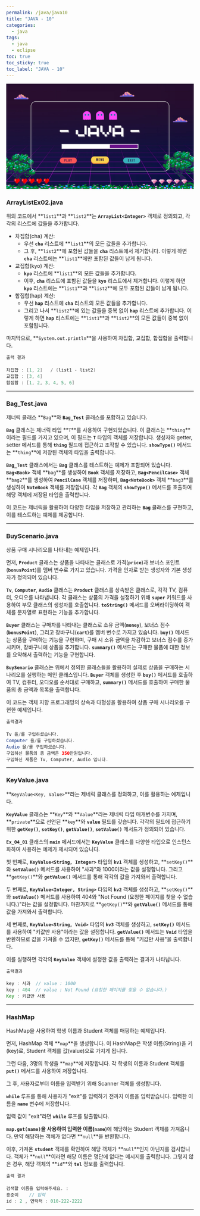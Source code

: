 ```yaml
---
permalink: /java/java10
title: "JAVA - 10"
categories:
  - java
tags:
  - java
  - eclipse
toc: true
toc_sticky: true
toc_label: "JAVA - 10"
---
```


![img](/images/java/java.jpg)

### ArrayListEx02.java

<script src="https://gist.github.com/junyihong/7fa885009e98a2d8b853100ac15c99d0.js"></script>

위의 코드에서 **`list1`**과 **`list2`**는 **`ArrayList<Integer>`** 객체로 정의되고, 각각의 리스트에 값들을 추가합니다.

- 차집합(cha) 계산:
  - 우선 **`cha`** 리스트에 **`list1`**의 모든 값들을 추가합니다.
  - 그 후, **`list2`**에 포함된 값들을 **`cha`** 리스트에서 제거합니다. 이렇게 하면 **`cha`** 리스트에는 **`list1`**에만 포함된 값들이 남게 됩니다.
- 교집합(kyo) 계산:
  - **`kyo`** 리스트에 **`list1`**의 모든 값들을 추가합니다.
  - 이후, **`cha`** 리스트에 포함된 값들을 **`kyo`** 리스트에서 제거합니다. 이렇게 하면 **`kyo`** 리스트에는 **`list1`**과 **`list2`**에 모두 포함된 값들이 남게 됩니다.
- 합집합(hap) 계산:
  - 우선 **`hap`** 리스트에 **`cha`** 리스트의 모든 값들을 추가합니다.
  - 그리고 나서 **`list2`**에 있는 값들을 중복 없이 **`hap`** 리스트에 추가합니다. 이렇게 하면 **`hap`** 리스트에는 **`list1`**과 **`list2`**의 모든 값들이 중복 없이 포함됩니다.

마지막으로, **`System.out.println`**을 사용하여 차집합, 교집합, 합집합을 출력합니다.

```java
출력 결과

차집합 : [1, 2]   / (list1 - list2)
교집합 : [3, 4]
합집합 : [1, 2, 3, 4, 5, 6]
```

---

### Bag_Test.java

<script src="https://gist.github.com/junyihong/546f778bb42b62a6bfc906a3b7cc75db.js"></script>

제너릭 클래스 **`Bag`**와 **`Bag_Test`** 클래스를 포함하고 있습니다.

**`Bag`** 클래스는 제너릭 타입 **`T`**를 사용하여 구현되었습니다. 이 클래스는 **`thing`**이라는 필드를 가지고 있으며, 이 필드는 **`T`** 타입의 객체를 저장합니다. 생성자와 getter, setter 메서드를 통해 **`thing`** 필드에 접근하고 조작할 수 있습니다. **`showType()`** 메서드는 **`thing`**에 저장된 객체의 타입을 출력합니다.

**`Bag_Test`** 클래스에서는 **`Bag`** 클래스를 테스트하는 예제가 포함되어 있습니다. **`Bag<Book>`** 객체 **`bag`**를 생성하여 **`Book`** 객체를 저장하고, **`Bag<PencilCase>`** 객체 **`bag2`**를 생성하여 **`PencilCase`** 객체를 저장하며, **`Bag<NoteBook>`** 객체 **`bag3`**를 생성하여 **`NoteBook`** 객체를 저장합니다. 각 **`Bag`** 객체의 **`showType()`** 메서드를 호출하여 해당 객체에 저장된 타입을 출력합니다.

이 코드는 제너릭을 활용하여 다양한 타입을 저장하고 관리하는 **`Bag`** 클래스를 구현하고, 이를 테스트하는 예제를 제공합니다.

---

### BuyScenario.java

<script src="https://gist.github.com/junyihong/3be4a467e346ac9a677eb0405d054a93.js"></script>

상품 구매 시나리오를 나타내는 예제입니다.

먼저, **`Product`** 클래스는 상품을 나타내는 클래스로 가격(**`price`**)과 보너스 포인트(**`bonusPoint`**)를 멤버 변수로 가지고 있습니다. 가격을 인자로 받는 생성자와 기본 생성자가 정의되어 있습니다.

**`Tv`**, **`Computer`**, **`Audio`** 클래스는 **`Product`** 클래스를 상속받은 클래스로, 각각 TV, 컴퓨터, 오디오를 나타냅니다. 각 클래스는 상품의 가격을 설정하기 위해 **`super`** 키워드를 사용하여 부모 클래스의 생성자를 호출합니다. **`toString()`** 메서드를 오버라이딩하여 객체를 문자열로 표현하는 기능을 추가합니다.

**`Buyer`** 클래스는 구매자를 나타내는 클래스로 소유 금액(**`money`**), 보너스 점수(**`bonusPoint`**), 그리고 장바구니(**`cart`**)를 멤버 변수로 가지고 있습니다. **`buy()`** 메서드는 상품을 구매하는 기능을 구현하며, 구매 시 소유 금액을 차감하고 보너스 점수를 증가시키며, 장바구니에 상품을 추가합니다. **`summary()`** 메서드는 구매한 물품에 대한 정보를 요약해서 출력하는 기능을 구현합니다.

**`BuySenario`** 클래스는 위에서 정의한 클래스들을 활용하여 실제로 상품을 구매하는 시나리오를 실행하는 메인 클래스입니다. **`Buyer`** 객체를 생성한 후 **`buy()`** 메서드를 호출하여 TV, 컴퓨터, 오디오를 순서대로 구매하고, **`summary()`** 메서드를 호출하여 구매한 물품의 총 금액과 목록을 출력합니다.

이 코드는 객체 지향 프로그래밍의 상속과 다형성을 활용하여 상품 구매 시나리오를 구현한 예제입니다.

```java
출력결과

Tv 을/를 구입하셨습니다.
Computer 을/를 구입하셨습니다.
Audio 을/를 구입하셨습니다.
구입하신 물품의 총 금액은 350만원입니다.
구입하신 제품은 Tv, Computer, Audio 입니다.
```

---

### KeyValue.java

<script src="https://gist.github.com/junyihong/c7e99c67317abc54ac9c70f2f2659809.js"></script>

**`KeyValue<Key, Value>`**라는 제네릭 클래스를 정의하고, 이를 활용하는 예제입니다.

**`KeyValue`** 클래스는 **`Key`**와 **`Value`**라는 제네릭 타입 매개변수를 가지며, **`private`**으로 선언된 **`key`**와 **`value`** 필드를 갖습니다. 각각의 필드에 접근하기 위한 **`getKey()`**, **`setKey()`**, **`getValue()`**, **`setValue()`** 메서드가 정의되어 있습니다.

**`Ex_04_01`** 클래스의 **`main`** 메서드에서는 **`KeyValue`** 클래스를 다양한 타입으로 인스턴스화하여 사용하는 예제가 제시되어 있습니다.

첫 번째로, **`KeyValue<String, Integer>`** 타입의 **`kv1`** 객체를 생성하고, **`setKey()`**와 **`setValue()`** 메서드를 사용하여 "사과"와 1000이라는 값을 설정합니다. 그리고 **`getKey()`**와 **`getValue()`** 메서드를 통해 각각의 값을 가져와서 출력합니다.

두 번째로, **`KeyValue<Integer, String>`** 타입의 **`kv2`** 객체를 생성하고, **`setKey()`**와 **`setValue()`** 메서드를 사용하여 404와 "Not Found (요청한 페이지를 찾을 수 없습니다.)"라는 값을 설정합니다. 마찬가지로 **`getKey()`**와 **`getValue()`** 메서드를 통해 값을 가져와서 출력합니다.

세 번째로, **`KeyValue<String, Void>`** 타입의 **`kv3`** 객체를 생성하고, **`setKey()`** 메서드를 사용하여 "키값만 사용"이라는 값을 설정합니다. **`getValue()`** 메서드는 **`Void`** 타입을 반환하므로 값을 가져올 수 없지만, **`getKey()`** 메서드를 통해 "키값만 사용"을 출력합니다.

이를 실행하면 각각의 **`KeyValue`** 객체에 설정한 값을 출력하는 결과가 나타납니다.

```java
출력결과

key : 사과  // value : 1000
key : 404  // value : Not Found (요청한 페이지를 찾을 수 없습니다.)
Key : 키값만 사용
```

---

### HashMap

<script src="https://gist.github.com/junyihong/15a8c1417f8911958e7155515ea7d11e.js"></script>

HashMap을 사용하여 학생 이름과 Student 객체를 매핑하는 예제입니다.

먼저, HashMap 객체 **`map`**을 생성합니다. 이 HashMap은 학생 이름(String)을 키(key)로, Student 객체를 값(value)으로 가지게 됩니다.

그런 다음, 3명의 학생을 **`map`**에 저장합니다. 각 학생의 이름과 Student 객체를 **`put()`** 메서드를 사용하여 저장합니다.

그 후, 사용자로부터 이름을 입력받기 위해 Scanner 객체를 생성합니다.

**`while`** 루프를 통해 사용자가 "exit"를 입력하기 전까지 이름을 입력받습니다. 입력한 이름을 **`name`** 변수에 저장합니다.

입력 값이 "exit"라면 **`while`** 루프를 탈출합니다.

**`map.get(name)`**을 사용하여 입력한 이름(**`name`**)에 해당하는 Student 객체를 가져옵니다. 만약 해당하는 객체가 없다면 **`null`**을 반환합니다.

이후, 가져온 **`student`** 객체를 확인하여 해당 객체가 **`null`**인지 아닌지를 검사합니다. 객체가 **`null`**이라면 해당 이름은 명단에 없다는 메시지를 출력합니다. 그렇지 않은 경우, 해당 객체의 **`id`**와 **`tel`** 정보를 출력합니다.

```java
출력 결과

검색할 이름을 입력해주세요. :
홍준이    // 입력
id : 2 , 연락처 : 010-222-2222
```

---
